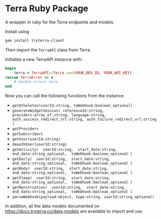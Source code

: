 # Terra Ruby Package

A wrapper in ruby for the Terra endpoints and models.


Install using

```sh
gem install tryterra-client
```

Then import the `TerraAPI` class from Terra

Initialise a new TerraAPI instance with:

```rb
begin
    terra = TerraAPI::Terra.new(YOUR_DEV_ID, YOUR_API_KEY)
rescue TerraError => e
    # Handle errors here
end
```

Now you can call the following functions from the instance:

- `getAtheletes(userId:string, toWebhook:boolean_optional)`
- `generateWidgetSession(
            referenceId:string,
            providers:array_of_string,
            language:string,
            auth_success_redirect_url:string,
            auth_failure_redirect_url:string
   )`
- `getProviders`
- `getSubscribers`
- `getUser(userId:string)`
- `deauthUser(userId:string)`
- `getActivity( 
      userId:string, 
      start_date:string, 
      end_date:string_optional, 
      toWebhook:boolean_optional
  )`
- `getDaily( 
      userId:string, 
      start_date:string, 
      end_date:string_optional, 
      toWebhook:boolean_optional
  )`
- `getBody( 
      userId:string, 
      start_date:string, 
      end_date:string_optional, 
      toWebhook:boolean_optional
  )`
- `getSleep( 
      userId:string, 
      start_date:string, 
      end_date:string_optional, 
      toWebhook:boolean_optional
  )`
- `getMenstruation( 
      userId:string, 
      start_date:string, 
      end_date:string_optional, 
      toWebhook:boolean_optional
  )`
- `parseWebhook(payload:object, type:string, userId:string_optional)`

In addition, all the data models documented on https://docs.tryterra.co/data-models are available to import and use.
